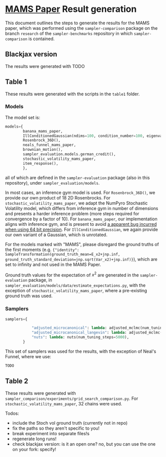 # [MAMS Paper]() Result generation

This document outlines the steps to generate the results for the MAMS paper, which was performed using the `sampler-comparison` package on the branch `research` of the `sampler-benchmarks` repository in which `sampler-comparison` is contained.

## Blackjax version

The results were generated with TODO

## Table 1

These results were generated with the scripts in the `table1` folder.


### Models

The model set is:

```python
models={
        banana_mams_paper,
        IllConditionedGaussian(ndims=100, condition_number=100, eigenvalues='log'),
        Rosenbrock_36D(),
        neals_funnel_mams_paper,
        brownian_motion(),
        sampler_evaluation.models.german_credit(),
        stochastic_volatility_mams_paper,
        item_response(),
        },
```

all of which are defined in the `sampler-evaluation` package (also in this repository), under `sampler_evaluation/models`.


In most cases, an inference gym model is used. For `Rosenbrock_36D()`, we provide our own product of 18 2D Rosenbrocks. For `stochastic_volatility_mams_paper`, we adapt the NumPyro Stochastic Volatility model, which differs from inference gym in number of dimensions and presents a harder inference problem (more steps required for convergence by a factor of 10).  For `banana_mams_paper`, our implementation aligns with inference gym, and is present to avoid [a apparent bug incurred when using 64 bit precision](https://github.com/tensorflow/probability/issues/1993). For `IllConditionedGaussian`, we again provide our own variant of a Gaussian, which is unrotated.

For the models marked with "MAMS", please disregard the ground truths of the first moments (e.g. `{"identity": SampleTransformation(ground_truth_mean=E_x2+jnp.inf, ground_truth_standard_deviation=jnp.sqrt(Var_x2)+jnp.inf)}`), which are set to infinity and not used in the MAMS Paper.

Ground truth values for the expectation of $x^2$ are generated in the `sampler-evaluation` package, in `sampler_evaluation/models/data/estimate_expectations.py`, with the exception of `stochastic_volatility_mams_paper`, where a pre-existing ground truth was used.

### Samplers

```python
samplers={

            "adjusted_microcanonical": lambda: adjusted_mclmc(num_tuning_steps=5000),
            "adjusted_microcanonical_langevin": lambda: adjusted_mclmc(L_proposal_factor=5.0, random_trajectory_length=True, L_factor_stage_3=0.23, num_tuning_steps=5000),
            "nuts": lambda: nuts(num_tuning_steps=5000),
        }
```

This set of samplers was used for the results, with the exception of Neal's Funnel, where we use:

```python
TODO
```

## Table 2

These results were generated with `sampler_comparison/experiments/grid_search_comparison.py`. For `stochastic_volatility_mams_paper`, 32 chains were used.


Todos:

- include the Stoch vol ground truth (currently not in repo)
- fix the paths so they aren't specific to you!
- break experiment into separate files!s
- regenerate long runs!
- check blackjax version: is it an open one? no, but you can use the one on your fork: specify!